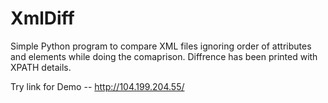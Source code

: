 # XmlDiff
Simple Python program to compare XML files ignoring order of attributes and elements while doing the comaprison.
Diffrence has been printed with XPATH details.

Try link for Demo -- http://104.199.204.55/
